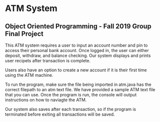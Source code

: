 # ATM System

## Object Oriented Programming - Fall 2019 Group Final Project

This ATM system requires a user to input an account number and pin to access their personal bank account. Once logged in, the user can either deposit, withdraw, and balance checking. Our system displays and prints user recipets after transaction is complete. 

Users also have an option to create a new account if it is their first time using the ATM machine. 

To run the program, make sure the file being imported in atm.java has the correct filepath to an atm text file. We have provided a sample ATM text file that you can use. Once the program is run, the console will output instructions on how to naviagte the ATM.

Our system also saves after each transaction, so if the program is terminated before exiting all transactions will be saved.
